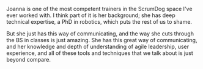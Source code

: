 Joanna is one of the most competent trainers in the ScrumDog space I've ever worked with. I think part of it is her background; she has deep technical expertise, a PhD in robotics, which puts the rest of us to shame. 

But she just has this way of communicating, and the way she cuts through the BS in classes is just amazing. She has this great way of communicating, and her knowledge and depth of understanding of agile leadership, user experience, and all of these tools and techniques that we talk about is just beyond compare.